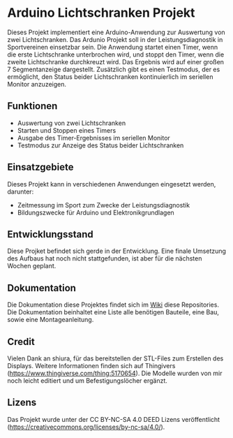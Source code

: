 # Arduino Lichtschranken Projekt

Dieses Projekt implementiert eine Arduino-Anwendung zur Auswertung von zwei Lichtschranken. Das Ardunio Projekt soll in der Leistungsdiagnostik in Sportvereinen einsetzbar sein. Die Anwendung startet einen Timer, wenn die erste Lichtschranke unterbrochen wird, und stoppt den Timer, wenn die zweite Lichtschranke durchkreuzt wird. Das Ergebnis wird auf einer großen 7 Segmentanzeige dargestellt. Zusätzlich gibt es einen Testmodus, der es ermöglicht, den Status beider Lichtschranken kontinuierlich im seriellen Monitor anzuzeigen.

## Funktionen

- Auswertung von zwei Lichtschranken
- Starten und Stoppen eines Timers
- Ausgabe des Timer-Ergebnisses im seriellen Monitor
- Testmodus zur Anzeige des Status beider Lichtschranken

## Einsatzgebiete

Dieses Projekt kann in verschiedenen Anwendungen eingesetzt werden, darunter:

- Zeitmessung im Sport zum Zwecke der Leistungsdiagnostik
- Bildungszwecke für Arduino und Elektronikgrundlagen

## Entwicklungsstand
Diese Projket befindet sich gerde in der Entwicklung. Eine finale Umsetzung des Aufbaus hat noch nicht stattgefunden, ist aber für die nächsten Wochen geplant.

## Dokumentation
Die Dokumentation diese Projektes findet sich im [Wiki](https://github.com/KlaasEw/Lichtschranke_Zeitmessung/wiki) diese Repositories. Die Dokumentation beinhaltet eine Liste alle benötigen Bauteile, eine Bau, sowie eine Montageanleitung.


## Credit

Vielen Dank an shiura, für das bereitstellen der STL-Files zum Erstellen des Displays. Weitere Informationen finden sich auf Thingivers (https://www.thingiverse.com/thing:5170654). Die Modelle wurden von mir noch leicht editiert und um Befestigungslöcher ergänzt.

## Lizens
Das Projekt wurde unter der CC BY-NC-SA 4.0 DEED Lizens veröffentlicht (https://creativecommons.org/licenses/by-nc-sa/4.0/).
